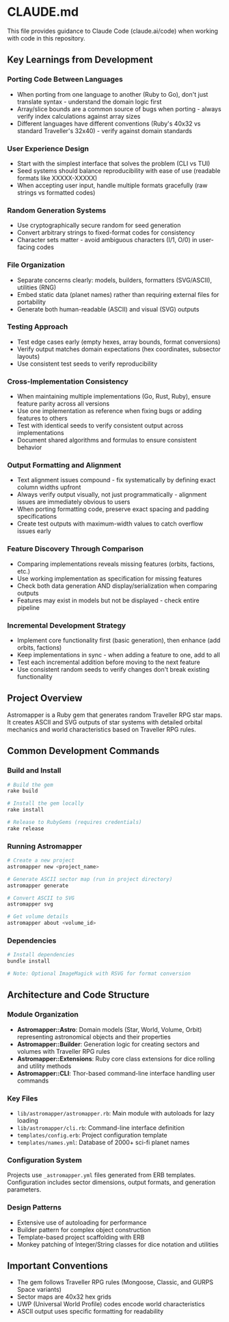 # CLAUDE.md

This file provides guidance to Claude Code (claude.ai/code) when working with code in this repository.

## Key Learnings from Development

### Porting Code Between Languages
- When porting from one language to another (Ruby to Go), don't just translate syntax - understand the domain logic first
- Array/slice bounds are a common source of bugs when porting - always verify index calculations against array sizes
- Different languages have different conventions (Ruby's 40x32 vs standard Traveller's 32x40) - verify against domain standards

### User Experience Design
- Start with the simplest interface that solves the problem (CLI vs TUI)
- Seed systems should balance reproducibility with ease of use (readable formats like XXXXX-XXXXX)
- When accepting user input, handle multiple formats gracefully (raw strings vs formatted codes)

### Random Generation Systems
- Use cryptographically secure random for seed generation
- Convert arbitrary strings to fixed-format codes for consistency
- Character sets matter - avoid ambiguous characters (I/1, O/0) in user-facing codes

### File Organization
- Separate concerns clearly: models, builders, formatters (SVG/ASCII), utilities (RNG)
- Embed static data (planet names) rather than requiring external files for portability
- Generate both human-readable (ASCII) and visual (SVG) outputs

### Testing Approach
- Test edge cases early (empty hexes, array bounds, format conversions)
- Verify output matches domain expectations (hex coordinates, subsector layouts)
- Use consistent test seeds to verify reproducibility

### Cross-Implementation Consistency
- When maintaining multiple implementations (Go, Rust, Ruby), ensure feature parity across all versions
- Use one implementation as reference when fixing bugs or adding features to others
- Test with identical seeds to verify consistent output across implementations
- Document shared algorithms and formulas to ensure consistent behavior

### Output Formatting and Alignment
- Text alignment issues compound - fix systematically by defining exact column widths upfront
- Always verify output visually, not just programmatically - alignment issues are immediately obvious to users
- When porting formatting code, preserve exact spacing and padding specifications
- Create test outputs with maximum-width values to catch overflow issues early

### Feature Discovery Through Comparison
- Comparing implementations reveals missing features (orbits, factions, etc.)
- Use working implementation as specification for missing features
- Check both data generation AND display/serialization when comparing outputs
- Features may exist in models but not be displayed - check entire pipeline

### Incremental Development Strategy
- Implement core functionality first (basic generation), then enhance (add orbits, factions)
- Keep implementations in sync - when adding a feature to one, add to all
- Test each incremental addition before moving to the next feature
- Use consistent random seeds to verify changes don't break existing functionality

## Project Overview
Astromapper is a Ruby gem that generates random Traveller RPG star maps. It creates ASCII and SVG outputs of star systems with detailed orbital mechanics and world characteristics based on Traveller RPG rules.

## Common Development Commands

### Build and Install
```bash
# Build the gem
rake build

# Install the gem locally
rake install

# Release to RubyGems (requires credentials)
rake release
```

### Running Astromapper
```bash
# Create a new project
astromapper new <project_name>

# Generate ASCII sector map (run in project directory)
astromapper generate

# Convert ASCII to SVG
astromapper svg

# Get volume details
astromapper about <volume_id>
```

### Dependencies
```bash
# Install dependencies
bundle install

# Note: Optional ImageMagick with RSVG for format conversion
```

## Architecture and Code Structure

### Module Organization
- **Astromapper::Astro**: Domain models (Star, World, Volume, Orbit) representing astronomical objects and their properties
- **Astromapper::Builder**: Generation logic for creating sectors and volumes with Traveller RPG rules
- **Astromapper::Extensions**: Ruby core class extensions for dice rolling and utility methods
- **Astromapper::CLI**: Thor-based command-line interface handling user commands

### Key Files
- `lib/astromapper/astromapper.rb`: Main module with autoloads for lazy loading
- `lib/astromapper/cli.rb`: Command-line interface definition
- `templates/config.erb`: Project configuration template
- `templates/names.yml`: Database of 2000+ sci-fi planet names

### Configuration System
Projects use `_astromapper.yml` files generated from ERB templates. Configuration includes sector dimensions, output formats, and generation parameters.

### Design Patterns
- Extensive use of autoloading for performance
- Builder pattern for complex object construction
- Template-based project scaffolding with ERB
- Monkey patching of Integer/String classes for dice notation and utilities

## Important Conventions
- The gem follows Traveller RPG rules (Mongoose, Classic, and GURPS Space variants)
- Sector maps are 40x32 hex grids
- UWP (Universal World Profile) codes encode world characteristics
- ASCII output uses specific formatting for readability